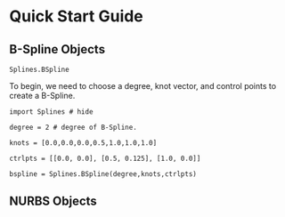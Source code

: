 # Quick Start Guide

## B-Spline Objects

```@docs
Splines.BSpline
```

To begin, we need to choose a degree, knot vector, and control points to create a B-Spline.

```@example
import Splines # hide

degree = 2 # degree of B-Spline.

knots = [0.0,0.0,0.0,0.5,1.0,1.0,1.0]

ctrlpts = [[0.0, 0.0], [0.5, 0.125], [1.0, 0.0]]

bspline = Splines.BSpline(degree,knots,ctrlpts)
```







## NURBS Objects